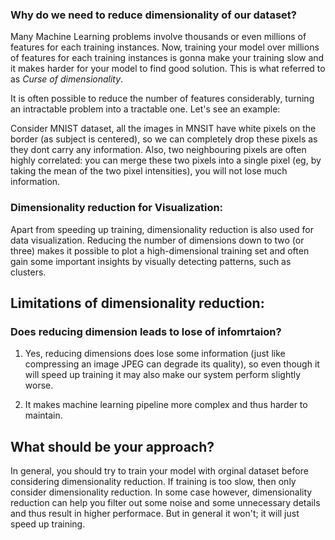 ### Why do we need to reduce dimensionality of our dataset?

Many Machine Learning problems involve thousands or even millions of features for each training instances. Now, training your model over millions of features for each training instances is gonna make your training slow and it makes harder for your model to find good solution. This is what referred to as *Curse of dimensionality*.

It is often possible to reduce the number of features considerably, turning an intractable problem into a tractable one. Let's see an example: 

Consider MNIST dataset, all the images in MNSIT have white pixels on the border (as subject is centered), so we can completely drop these pixels as they dont carry any information. Also, two neighbouring pixels are often highly correlated: you can merge these two pixels into a single pixel (eg, by taking the mean of the two pixel intensities), you will not lose much information.

### Dimensionality reduction for Visualization:
Apart from speeding up training, dimensionality reduction is also used for data visualization. Reducing the number of dimensions down to two (or three) makes it possible to plot a high-dimensional training set and often gain some important 
insights by visually detecting patterns, such as clusters.

## Limitations of dimensionality reduction:

### Does reducing dimension leads to lose of infomrtaion?

1. Yes, reducing dimensions does lose some information (just like compressing an image JPEG can degrade its quality), so even though it will speed up training it may also make our system perform slightly worse.

2. It makes machine learning pipeline more complex and thus harder to maintain.

## What should be your approach?
In general,  you should try to train your model with orginal dataset before considering dimensionality reduction. If training is too slow, then only consider dimensionality reduction. In some case however, dimensionality reduction can help you filter out some noise and some unnecessary details and thus result in higher performace. But in general it won't; it will just speed up training.
